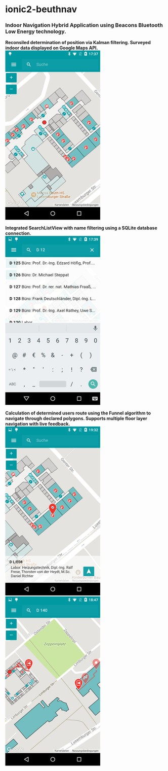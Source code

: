 # ionic2-beuthnav
<h3><b>Indoor Navigation Hybrid Application using Beacons Bluetooth Low Energy technology.</b></h3>

<b>Reconsiled determination of position via Kalman filtering. Surveyed indoor data displayed on Google Maps API.<br></b>
<img src="screens/beuthNavMap.png" width=300px>


<b>Integrated SearchListView with name filtering using a SQLite database connection.<br></b>
<img src="screens/beuthNavSearch.png" width=300px>


<b>Calculation of determined users route using the Funnel algorithm to navigate through declared polygons. Supports multiple floor layer navigation with live feedback.<br></b>
<img src="screens/beuthNavRouting1.png" width=300px>
<img src="screens/beuthNavRouting2.png" width=300px>
